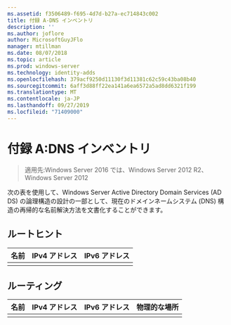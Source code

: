 ```yaml
---
ms.assetid: f3506489-f695-4d7d-b27a-ec714843c002
title: 付録 A-DNS インベントリ
description: ''
ms.author: joflore
author: MicrosoftGuyJFlo
manager: mtillman
ms.date: 08/07/2018
ms.topic: article
ms.prod: windows-server
ms.technology: identity-adds
ms.openlocfilehash: 379acf9250d11130f3d11381c62c59c43ba08b40
ms.sourcegitcommit: 6aff3d88ff22ea141a6ea6572a5ad8dd6321f199
ms.translationtype: MT
ms.contentlocale: ja-JP
ms.lasthandoff: 09/27/2019
ms.locfileid: "71409000"
---
```

# <a name="appendix-a-dns-inventory"></a>付録 A:DNS インベントリ

>適用先:Windows Server 2016 では、Windows Server 2012 R2、Windows Server 2012

次の表を使用して、Windows Server Active Directory Domain Services (AD DS) の論理構造の設計の一部として、現在のドメインネームシステム (DNS) 構造の再帰的な名前解決方法を文書化することができます。  
  
## <a name="root-hints"></a>ルートヒント  
  
|名前|IPv4 アドレス|IPv6 アドレス|  
|--------|----------------|----------------|  
||||  
  
## <a name="forwarding"></a>ルーティング  
  
|名前|IPv4 アドレス|IPv6 アドレス|物理的な場所|  
|--------|----------------|----------------|---------------------|  
|||||  
